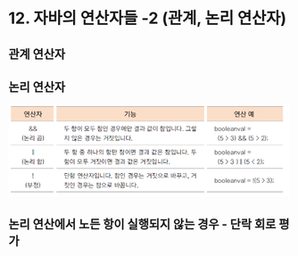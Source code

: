 # 12. 자바의 연산자들 -2 (관계, 논리 연산자)

## 관계 연산자





## 논리 연산자

![logical](./img/logical.png)


## 논리 연산에서 노든 항이 실행되지 않는 경우 - 단락 회로 평가






